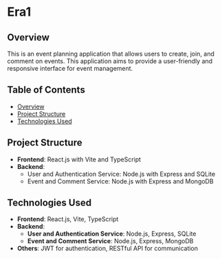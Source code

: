 # Era1

## Overview

This is an event planning application that allows users to create, join, and comment on events. This application aims to provide a user-friendly and responsive interface for event management.

## Table of Contents

- [Overview](#overview)
- [Project Structure](#project-structure)
- [Technologies Used](#technologies-used)


## Project Structure

- **Frontend**: React.js with Vite and TypeScript
- **Backend**:
  - User and Authentication Service: Node.js with Express and SQLite
  - Event and Comment Service: Node.js with Express and MongoDB

## Technologies Used

- **Frontend**: React.js, Vite, TypeScript
- **Backend**:
  - **User and Authentication Service**: Node.js, Express, SQLite
  - **Event and Comment Service**: Node.js, Express, MongoDB
- **Others**: JWT for authentication, RESTful API for communication
